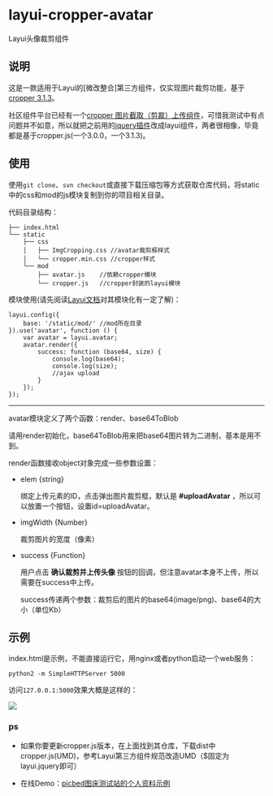 # layui-cropper-avatar

Layui头像裁剪组件

## 说明

这是一款适用于Layui的[微改整合]第三方组件，仅实现图片裁剪功能，基于[cropper 3.1.3](https://github.com/fengyuanchen/cropper)。

社区组件平台已经有一个[cropper 图片截取（剪裁）上传组件](https://fly.layui.com/extend/croppers/)，可惜我测试中有点问题并不如意，所以就把之前用的[jquery插件](http://www.jq22.com/jquery-info18167)改成layui组件，两者很相像，毕竟都是基于cropper.js(一个3.0.0，一个3.1.3)。

## 使用

使用`git clone`、`svn checkout`或直接下载压缩包等方式获取仓库代码，将static中的css和mod的js模块复制到你的项目相关目录。

代码目录结构：

```
├── index.html
└── static
    ├── css
    │   ├── ImgCropping.css //avatar裁剪框样式
    │   └── cropper.min.css //cropper样式
    └── mod
        ├── avatar.js    //依赖cropper模块
        └── cropper.js   //cropper封装的layui模块
```

模块使用(请先阅读[Layui文档](https://www.layui.com/doc/)对其模块化有一定了解)：

```
layui.config({
    base: '/static/mod/' //mod所在目录
}).use('avatar', function () {
    var avatar = layui.avatar;
    avatar.render({
        success: function (base64, size) {
            console.log(base64);
            console.log(size);
            //ajax upload
        }
    });
});
```

----

avatar模块定义了两个函数：render、base64ToBlob

请用render初始化，base64ToBlob用来把base64图片转为二进制，基本是用不到。

render函数接收object对象完成一些参数设置：

- elem {string}

  绑定上传元素的ID，点击弹出图片裁剪框，默认是 **#uploadAvatar** ，所以可以放置一个按钮，设置id=uploadAvatar。

- imgWidth {Number}

  裁剪图片的宽度（像素）

- success {Function}

  用户点击 **确认裁剪并上传头像** 按钮的回调，但注意avatar本身不上传，所以需要在success中上传。
  
  success传递两个参数：裁剪后的图片的base64(image/png)、base64的大小（单位Kb）

## 示例

index.html是示例，不能直接运行它，用nginx或者python启动一个web服务：

```
python2 -m SimpleHTTPServer 5000
```

访问`127.0.0.1:5000`效果大概是这样的：

![](https://static.saintic.com/picbed/staugur/2020/05/24/1590253806414.png)

### ps

- 如果你要更新cropper.js版本，在上面找到其仓库，下载dist中cropper.js(UMD)，参考Layui第三方组件规范改造UMD（$固定为layui.jquery即可）

- 在线Demo：[picbed图床测试站的个人资料示例](http://picbed.demo.saintic.com/login?next=/control/myself#!profile)
